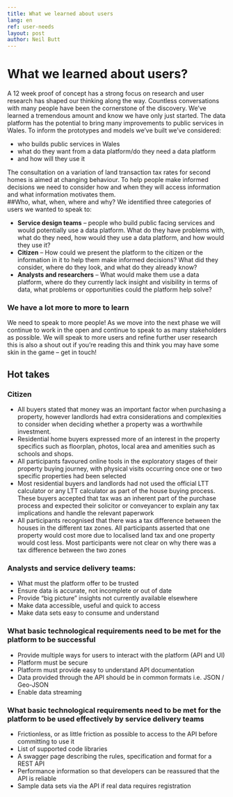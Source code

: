```yaml
---
title: What we learned about users
lang: en
ref: user-needs
layout: post
author: Neil Butt
---
```


# What we learned about users?
A 12 week proof of concept has a strong focus on research and user research has shaped our thinking along the way. Countless conversations with many people have been the cornerstone of the discovery.  We’ve learned a tremendous amount and know we have only just started. The data platform has the potential to bring many improvements to public services in Wales.  To inform the prototypes and models we’ve built we’ve considered:

- who builds public services in Wales
- what do they want from a data platform/do they need a data platform
- and how will they use it 

The consultation on a variation of land transaction tax rates for second homes is aimed at changing behaviour.  To help people make informed decisions we need to consider how and when they will access information and what information motivates them.  
##Who, what, when, where and why?
We identified three categories of users we wanted to speak to:

- **Service design teams** – people who build public facing services and would potentially use a data platform. What do they have problems with, what do they need, how would they use a data platform, and how would they use it?
- **Citizen** – How could we present the platform to the citizen or the information in it to help them make informed decisions?  What did they consider, where do they look, and what do they already know?
- **Analysts and researchers** – What would make them use a data platform, where do they currently lack insight and visibility in terms of data, what problems or opportunities could the platform help solve?

### We have a lot more to more to learn
We need to speak to more people! As we move into the next phase  we will continue to work in the open and continue to speak to as many stakeholders as possible. We will speak to more users and refine further user research this is also a shout out if you’re reading this and think you may have some skin in the game – get in touch! 


## Hot takes 

### Citizen
- All buyers stated that money was an important factor when purchasing a property, however landlords had extra considerations and complexities to consider when deciding whether a property was a worthwhile investment.
- Residential home buyers expressed more of an interest in the property specifics such as floorplan, photos, local area and amenities such as schools and shops.
- All participants favoured online tools in the exploratory stages of their property buying journey, with physical visits occurring once one or two specific properties had been selected
- Most residential buyers and landlords had not used the official LTT calculator or any LTT calculator as part of the house buying process. These buyers accepted that tax was an inherent part of the purchase process and expected their solicitor or conveyancer to explain any tax implications and handle the relevant paperwork
- All participants recognised that there was a tax difference between the houses in the different tax zones. All participants asserted that one property would cost more due to localised land tax and one property would cost less. Most participants were not clear on why there was a tax difference between the two zones

### Analysts and service delivery teams:
- What must the platform offer to be trusted
- Ensure data is accurate, not incomplete or out of date
- Provide “big picture” insights not currently available elsewhere
- Make data accessible, useful and quick to access
- Make data sets easy to consume and understand

### What basic technological requirements need to be met for the platform to be successful
- Provide multiple ways for users to interact with the platform (API and UI)
- Platform must be secure
- Platform must provide easy to understand API documentation
- Data provided through the API should be in common formats i.e. JSON / Geo-JSON
- Enable data streaming

### What basic technological requirements need to be met for the platform to be used effectively by service delivery teams
- Frictionless, or as little friction as possible to access to the API before committing to use it
- List of supported code libraries
- A swagger page describing the rules, specification and format for a REST API
- Performance information so that developers can be reassured that the API is reliable
- Sample data sets via the API if real data requires registration
